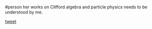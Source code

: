 #person 
her works on Clifford algebra and particle physics needs to be understood by me.

[tweet](https://twitter.com/JasonHise64/status/1367785630269272064) 